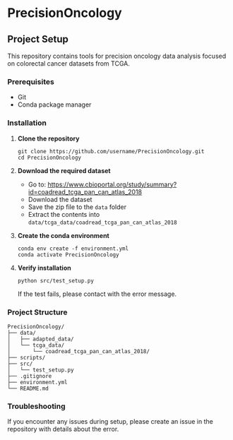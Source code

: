 # PrecisionOncology

## Project Setup

This repository contains tools for precision oncology data analysis focused on colorectal cancer datasets from TCGA.

### Prerequisites

- Git
- Conda package manager

### Installation

1. **Clone the repository**
   ```
   git clone https://github.com/username/PrecisionOncology.git
   cd PrecisionOncology
   ```

2. **Download the required dataset**
   - Go to: https://www.cbioportal.org/study/summary?id=coadread_tcga_pan_can_atlas_2018
   - Download the dataset
   - Save the zip file to the `data` folder
   - Extract the contents into `data/tcga_data/coadread_tcga_pan_can_atlas_2018`

3. **Create the conda environment**
   ```
   conda env create -f environment.yml
   conda activate PrecisionOncology
   ```

4. **Verify installation**
   ```
   python src/test_setup.py
   ```
   If the test fails, please contact with the error message.

### Project Structure

```
PrecisionOncology/
├── data/
│   ├── adapted_data/
│   └── tcga_data/
│       └── coadread_tcga_pan_can_atlas_2018/
├── scripts/
├── src/
│   └── test_setup.py
├── .gitignore
├── environment.yml
└── README.md
```

### Troubleshooting

If you encounter any issues during setup, please create an issue in the repository with details about the error.